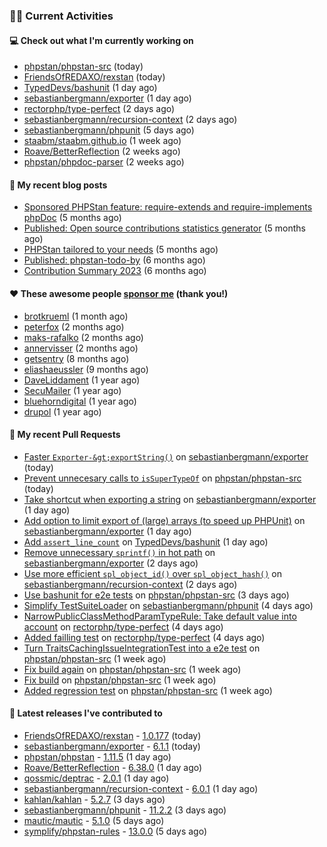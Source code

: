### 👨‍💻 Current Activities


#### 💻 Check out what I'm currently working on

- [phpstan/phpstan-src](https://github.com/phpstan/phpstan-src) (today)
- [FriendsOfREDAXO/rexstan](https://github.com/FriendsOfREDAXO/rexstan) (today)
- [TypedDevs/bashunit](https://github.com/TypedDevs/bashunit) (1 day ago)
- [sebastianbergmann/exporter](https://github.com/sebastianbergmann/exporter) (1 day ago)
- [rectorphp/type-perfect](https://github.com/rectorphp/type-perfect) (2 days ago)
- [sebastianbergmann/recursion-context](https://github.com/sebastianbergmann/recursion-context) (2 days ago)
- [sebastianbergmann/phpunit](https://github.com/sebastianbergmann/phpunit) (5 days ago)
- [staabm/staabm.github.io](https://github.com/staabm/staabm.github.io) (1 week ago)
- [Roave/BetterReflection](https://github.com/Roave/BetterReflection) (2 weeks ago)
- [phpstan/phpdoc-parser](https://github.com/phpstan/phpdoc-parser) (2 weeks ago)


#### 📜 My recent blog posts

- [Sponsored PHPStan feature: require-extends and require-implements phpDoc](https://staabm.github.io/2024/01/15/phpstan-require-extends-implements.html) (5 months ago)
- [Published: Open source contributions statistics generator](https://staabm.github.io/2024/01/10/oss-contribs-published.html) (5 months ago)
- [PHPStan tailored to your needs](https://staabm.github.io/2024/01/01/phpstan-customizing.html) (5 months ago)
- [Published: phpstan-todo-by](https://staabm.github.io/2023/12/17/phpstan-todo-by-published.html) (6 months ago)
- [Contribution Summary 2023](https://staabm.github.io/2023/12/07/contribution-summary-2023.html) (6 months ago)


#### ❤️ These awesome people [sponsor me](https://github.com/sponsors/staabm) (thank you!)

- [brotkrueml](https://github.com/brotkrueml) (1 month ago)
- [peterfox](https://github.com/peterfox) (2 months ago)
- [maks-rafalko](https://github.com/maks-rafalko) (2 months ago)
- [annervisser](https://github.com/annervisser) (2 months ago)
- [getsentry](https://github.com/getsentry) (8 months ago)
- [eliashaeussler](https://github.com/eliashaeussler) (9 months ago)
- [DaveLiddament](https://github.com/DaveLiddament) (1 year ago)
- [SecuMailer](https://github.com/SecuMailer) (1 year ago)
- [bluehorndigital](https://github.com/bluehorndigital) (1 year ago)
- [drupol](https://github.com/drupol) (1 year ago)


#### 🔨 My recent Pull Requests

- [Faster `Exporter-&gt;exportString()`](https://github.com/sebastianbergmann/exporter/pull/64) on [sebastianbergmann/exporter](https://github.com/sebastianbergmann/exporter) (today)
- [Prevent unnecesary calls to `isSuperTypeOf`](https://github.com/phpstan/phpstan-src/pull/3164) on [phpstan/phpstan-src](https://github.com/phpstan/phpstan-src) (today)
- [Take shortcut when exporting a string](https://github.com/sebastianbergmann/exporter/pull/60) on [sebastianbergmann/exporter](https://github.com/sebastianbergmann/exporter) (1 day ago)
- [Add option to limit export of (large) arrays (to speed up PHPUnit)](https://github.com/sebastianbergmann/exporter/pull/59) on [sebastianbergmann/exporter](https://github.com/sebastianbergmann/exporter) (1 day ago)
- [Add `assert_line_count`](https://github.com/TypedDevs/bashunit/pull/259) on [TypedDevs/bashunit](https://github.com/TypedDevs/bashunit) (1 day ago)
- [Remove unnecessary `sprintf()` in hot path](https://github.com/sebastianbergmann/exporter/pull/58) on [sebastianbergmann/exporter](https://github.com/sebastianbergmann/exporter) (2 days ago)
- [Use more efficient `spl_object_id()` over `spl_object_hash()`](https://github.com/sebastianbergmann/recursion-context/pull/30) on [sebastianbergmann/recursion-context](https://github.com/sebastianbergmann/recursion-context) (2 days ago)
- [Use bashunit for e2e tests](https://github.com/phpstan/phpstan-src/pull/3160) on [phpstan/phpstan-src](https://github.com/phpstan/phpstan-src) (3 days ago)
- [Simplify TestSuiteLoader](https://github.com/sebastianbergmann/phpunit/pull/5865) on [sebastianbergmann/phpunit](https://github.com/sebastianbergmann/phpunit) (4 days ago)
- [NarrowPublicClassMethodParamTypeRule: Take default value into account](https://github.com/rectorphp/type-perfect/pull/4) on [rectorphp/type-perfect](https://github.com/rectorphp/type-perfect) (4 days ago)
- [Added failling test](https://github.com/rectorphp/type-perfect/pull/3) on [rectorphp/type-perfect](https://github.com/rectorphp/type-perfect) (4 days ago)
- [Turn TraitsCachingIssueIntegrationTest into a e2e test](https://github.com/phpstan/phpstan-src/pull/3151) on [phpstan/phpstan-src](https://github.com/phpstan/phpstan-src) (1 week ago)
- [Fix build again](https://github.com/phpstan/phpstan-src/pull/3138) on [phpstan/phpstan-src](https://github.com/phpstan/phpstan-src) (1 week ago)
- [Fix build](https://github.com/phpstan/phpstan-src/pull/3137) on [phpstan/phpstan-src](https://github.com/phpstan/phpstan-src) (1 week ago)
- [Added regression test](https://github.com/phpstan/phpstan-src/pull/3136) on [phpstan/phpstan-src](https://github.com/phpstan/phpstan-src) (1 week ago)


#### 🔭 Latest releases I've contributed to

- [FriendsOfREDAXO/rexstan](https://github.com/FriendsOfREDAXO/rexstan) - [1.0.177](https://github.com/FriendsOfREDAXO/rexstan/releases/tag/1.0.177) (today)
- [sebastianbergmann/exporter](https://github.com/sebastianbergmann/exporter) - [6.1.1](https://github.com/sebastianbergmann/exporter/releases/tag/6.1.1) (today)
- [phpstan/phpstan](https://github.com/phpstan/phpstan) - [1.11.5](https://github.com/phpstan/phpstan/releases/tag/1.11.5) (1 day ago)
- [Roave/BetterReflection](https://github.com/Roave/BetterReflection) - [6.38.0](https://github.com/Roave/BetterReflection/releases/tag/6.38.0) (1 day ago)
- [qossmic/deptrac](https://github.com/qossmic/deptrac) - [2.0.1](https://github.com/qossmic/deptrac/releases/tag/2.0.1) (1 day ago)
- [sebastianbergmann/recursion-context](https://github.com/sebastianbergmann/recursion-context) - [6.0.1](https://github.com/sebastianbergmann/recursion-context/releases/tag/6.0.1) (1 day ago)
- [kahlan/kahlan](https://github.com/kahlan/kahlan) - [5.2.7](https://github.com/kahlan/kahlan/releases/tag/5.2.7) (3 days ago)
- [sebastianbergmann/phpunit](https://github.com/sebastianbergmann/phpunit) - [11.2.2](https://github.com/sebastianbergmann/phpunit/releases/tag/11.2.2) (3 days ago)
- [mautic/mautic](https://github.com/mautic/mautic) - [5.1.0](https://github.com/mautic/mautic/releases/tag/5.1.0) (5 days ago)
- [symplify/phpstan-rules](https://github.com/symplify/phpstan-rules) - [13.0.0](https://github.com/symplify/phpstan-rules/releases/tag/13.0.0) (5 days ago)

